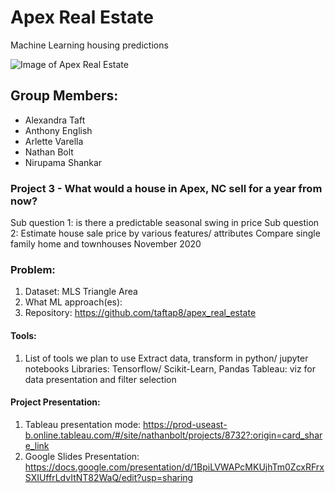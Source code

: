 # Apex Real Estate
Machine Learning housing predictions

![Image of Apex Real Estate](https://hregsells.com/wp-content/uploads/2018/06/Downtown-Apex-1_1200-700x370.jpg)

## Group Members:
* Alexandra Taft
* Anthony English
* Arlette Varella
* Nathan Bolt
* Nirupama Shankar


### Project 3 - What would a house in Apex, NC sell for a year from now?

Sub question 1: is there a predictable seasonal swing in price
Sub question 2: Estimate house sale price by various features/ attributes
Compare single family home and townhouses
November 2020


### Problem:
1. Dataset: MLS Triangle Area
2. What ML approach(es):
3. Repository: https://github.com/taftap8/apex_real_estate


#### Tools:
1. List of tools we plan to use
Extract data, transform in python/ jupyter notebooks
Libraries: Tensorflow/ Scikit-Learn, Pandas
Tableau: viz for data presentation and filter selection


#### Project Presentation:
1. Tableau presentation mode: https://prod-useast-b.online.tableau.com/#/site/nathanbolt/projects/8732?:origin=card_share_link
2. Google Slides Presentation: https://docs.google.com/presentation/d/1BpiLVWAPcMKUjhTm0ZcxRFrxSXIUffrLdvItNT82WaQ/edit?usp=sharing
